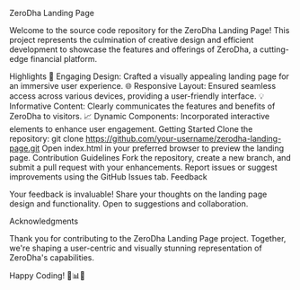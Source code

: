 ZeroDha Landing Page

Welcome to the source code repository for the ZeroDha Landing Page! This project represents the culmination of creative design and efficient development to showcase the features and offerings of ZeroDha, a cutting-edge financial platform.

Highlights
🚀 Engaging Design: Crafted a visually appealing landing page for an immersive user experience.
🌐 Responsive Layout: Ensured seamless access across various devices, providing a user-friendly interface.
💡 Informative Content: Clearly communicates the features and benefits of ZeroDha to visitors.
📈 Dynamic Components: Incorporated interactive elements to enhance user engagement.
Getting Started
Clone the repository: git clone https://github.com/your-username/zerodha-landing-page.git
Open index.html in your preferred browser to preview the landing page.
Contribution Guidelines
Fork the repository, create a new branch, and submit a pull request with your enhancements.
Report issues or suggest improvements using the GitHub Issues tab.
Feedback

Your feedback is invaluable! Share your thoughts on the landing page design and functionality. Open to suggestions and collaboration.

Acknowledgments

Thank you for contributing to the ZeroDha Landing Page project. Together, we're shaping a user-centric and visually stunning representation of ZeroDha's capabilities.

Happy Coding! 🚀📊✨
